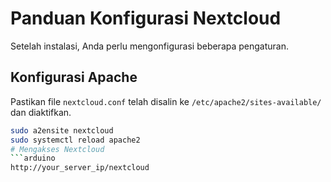 # Panduan Konfigurasi Nextcloud

Setelah instalasi, Anda perlu mengonfigurasi beberapa pengaturan.

## Konfigurasi Apache
Pastikan file `nextcloud.conf` telah disalin ke `/etc/apache2/sites-available/` dan diaktifkan.

```bash
sudo a2ensite nextcloud
sudo systemctl reload apache2
# Mengakses Nextcloud
```arduino
http://your_server_ip/nextcloud
